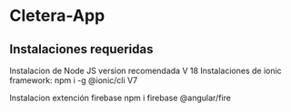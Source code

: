 # Cletera-App
## Instalaciones requeridas

Instalacion de Node JS version recomendada V 18
Instalaciones de ionic framework: npm i -g @ionic/cli V7


Instalacion extención firebase
npm i firebase @angular/fire
